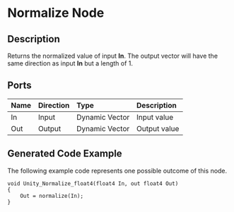 # Normalize Node

## Description

Returns the normalized value of input **In**. The output vector will have the same direction as input **In** but a length of 1.

## Ports

| Name        | Direction           | Type  | Description |
|:------------ |:-------------|:-----|:---|
| In      | Input | Dynamic Vector | Input value |
| Out | Output      |    Dynamic Vector | Output value |

## Generated Code Example

The following example code represents one possible outcome of this node.

```
void Unity_Normalize_float4(float4 In, out float4 Out)
{
    Out = normalize(In);
}
```
